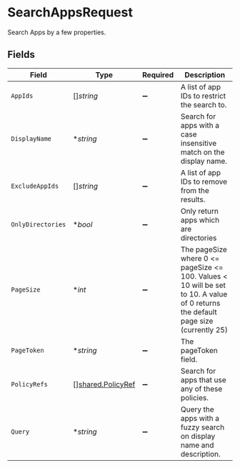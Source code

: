 # SearchAppsRequest

Search Apps by a few properties.


## Fields

| Field                                                                                                                             | Type                                                                                                                              | Required                                                                                                                          | Description                                                                                                                       |
| --------------------------------------------------------------------------------------------------------------------------------- | --------------------------------------------------------------------------------------------------------------------------------- | --------------------------------------------------------------------------------------------------------------------------------- | --------------------------------------------------------------------------------------------------------------------------------- |
| `AppIds`                                                                                                                          | []*string*                                                                                                                        | :heavy_minus_sign:                                                                                                                | A list of app IDs to restrict the search to.                                                                                      |
| `DisplayName`                                                                                                                     | **string*                                                                                                                         | :heavy_minus_sign:                                                                                                                | Search for apps with a case insensitive match on the display name.                                                                |
| `ExcludeAppIds`                                                                                                                   | []*string*                                                                                                                        | :heavy_minus_sign:                                                                                                                | A list of app IDs to remove from the results.                                                                                     |
| `OnlyDirectories`                                                                                                                 | **bool*                                                                                                                           | :heavy_minus_sign:                                                                                                                | Only return apps which are directories                                                                                            |
| `PageSize`                                                                                                                        | **int*                                                                                                                            | :heavy_minus_sign:                                                                                                                | The pageSize where 0 <= pageSize <= 100. Values < 10 will be set to 10. A value of 0 returns the default page size (currently 25) |
| `PageToken`                                                                                                                       | **string*                                                                                                                         | :heavy_minus_sign:                                                                                                                | The pageToken field.                                                                                                              |
| `PolicyRefs`                                                                                                                      | [][shared.PolicyRef](../../../pkg/models/shared/policyref.md)                                                                     | :heavy_minus_sign:                                                                                                                | Search for apps that use any of these policies.                                                                                   |
| `Query`                                                                                                                           | **string*                                                                                                                         | :heavy_minus_sign:                                                                                                                | Query the apps with a fuzzy search on display name and description.                                                               |